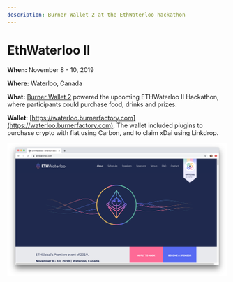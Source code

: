 ```yaml
---
description: Burner Wallet 2 at the EthWaterloo hackathon
---
```


# EthWaterloo II

**When:** November 8 - 10, 2019

**Where:** Waterloo, Canada

**What:**  [Burner Wallet 2](../../../for-users/wallets/burner-wallet-2.md) powered the upcoming ETHWaterloo II Hackathon, where participants could purchase food, drinks and prizes.

**Wallet**: [https://waterloo.burnerfactory.com](https://waterloo.burnerfactory.com). The wallet included plugins to purchase crypto with fiat using Carbon, and to claim xDai using Linkdrop. 

![The Burner Wallet 2 running on the  xDai chain was used to power vendor sales at EthWaterloo](../../../.gitbook/assets/eth_waterloo.png)

